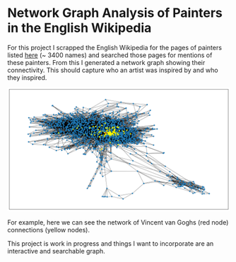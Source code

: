 # Network Graph Analysis of Painters in the English Wikipedia

For this project I scrapped the English Wikipedia for the pages of painters listed [here](https://en.wikipedia.org/wiki/List_of_painters_by_name) (~ 3400 names) and searched those pages for mentions of these painters. From this I generated a network graph showing their connectivity. This should capture who an artist was inspired by and who they inspired.

![](graph.png)

For example, here we can see the network of Vincent van Goghs (red node) connections (yellow nodes).

This project is work in progress and things I want to incorporate are an interactive and searchable graph.
